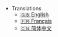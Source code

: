 <!-- _navbar.md -->
- Translations
  - [:uk: English](/)
  - [:fr: Français](/fr/)
  - [:cn: 简体中文](/zh/)  
